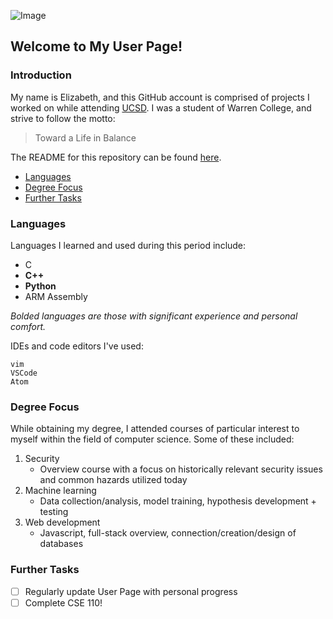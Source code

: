![Image](https://kpbs.media.clients.ellingtoncms.com/img/photos/2018/07/17/CAMD8290.jpg)

## Welcome to My User Page!

### Introduction

My name is Elizabeth, and this GitHub account is comprised of projects I worked on while attending [UCSD](https://ucsd.edu/). I was a student of Warren College, and strive to follow the motto:
> Toward a Life in Balance

The README for this repository can be found [here](README.md).

- [Languages](https://github.com/elc049/GitHubPages/blob/main/index.md#languages)
- [Degree Focus](https://github.com/elc049/GitHubPages/blob/main/index.md#degree-focus)
- [Further Tasks](https://github.com/elc049/GitHubPages/blob/main/index.md#further-tasks)

### Languages

Languages I learned and used during this period include:

- C
- **C++**
- **Python**
- ARM Assembly

*Bolded languages are those with significant experience and personal comfort.*

IDEs and code editors I've used:

```
vim
VSCode
Atom
```
### Degree Focus

While obtaining my degree, I attended courses of particular interest to myself within the field of computer science. Some of these included:

1. Security
   - Overview course with a focus on historically relevant security issues and common hazards utilized today
2. Machine learning
   - Data collection/analysis, model training, hypothesis development + testing
3. Web development
   - Javascript, full-stack overview, connection/creation/design of databases

### Further Tasks

- [ ] Regularly update User Page with personal progress
- [ ] Complete CSE 110!
